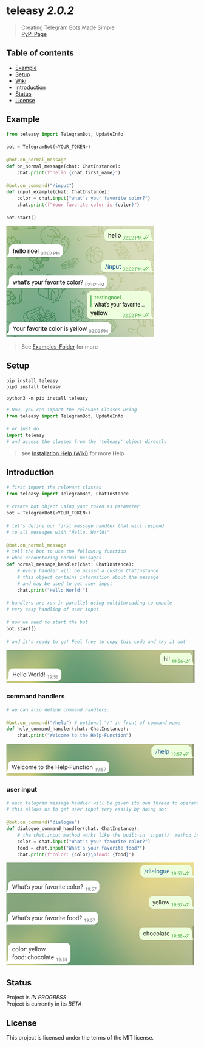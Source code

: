 # teleasy _2.0.2_
> Creating Telegram Bots Made Simple  
> [PyPi Page](https://pypi.org/project/teleasy)

## Table of contents
* [Example](#example)
* [Setup](#setup)
* [Wiki](https://github.com/noel-friedrich/teleasy/wiki)
* [Introduction](#introduction)
* [Status](#status)
* [License](#license)

## Example
```python
from teleasy import TelegramBot, UpdateInfo

bot = TelegramBot(<YOUR_TOKEN>)

@bot.on_normal_message
def on_normal_message(chat: ChatInstance):
    chat.print(f"hello {chat.first_name}")

@bot.on_command("/input")
def input_example(chat: ChatInstance):
    color = chat.input("what's your favorite color?")
    chat.print(f"Your favorite color is {color}")

bot.start()
```
![Telegram-Chat](https://github.com/noel-friedrich/teleasy/blob/main/screenshots/primary-example.png?raw=true "chat")

> See [Examples-Folder](https://github.com/noel-friedrich/teleasy/tree/main/examples) for more

## Setup

```
pip install teleasy
pip3 install teleasy
```
```
python3 -m pip install teleasy
```
```python
# Now, you can import the relevant Classes using
from teleasy import TelegramBot, UpdateInfo

# or just do
import teleasy
# and access the classes from the 'teleasy' object directly
```
> see [Installation Help \(Wiki\)](https://github.com/noel-friedrich/teleasy/wiki#installation-help) for more Help

## Introduction

```python
# first import the relevant classes
from teleasy import TelegramBot, ChatInstance

# create bot object using your token as parameter
bot = TelegramBot(<YOUR_TOKEN>)

# let's define our first message handler that will respond
# to all messages with "Hello, World!"

@bot.on_normal_message
# tell the bot to use the following function
# when encountering normal messages
def normal_message_handler(chat: ChatInstance):
    # every handler will be passed a custom ChatInstance
    # this object contains information about the message
    # and may be used to get user input
    chat.print("Hello World!")
    
# handlers are run in parallel using multithreading to enable
# very easy handling of user input

# now we need to start the bot
bot.start()

# and it's ready to go! Feel free to copy this code and try it out
```
![Telegram-Chat](https://github.com/noel-friedrich/teleasy/blob/7e1d6d457c0a1bb01cfed4a17b40d4de1979abb2/screenshots/example1.PNG "chat")
### command handlers

```python
# we can also define command handlers:

@bot.on_command("/help") # optional "/" in front of command name
def help_command_handler(chat: ChatInstance):
    chat.print("Welcome to the Help-Function")
```
![Telegram-Chat](https://github.com/noel-friedrich/teleasy/blob/7e1d6d457c0a1bb01cfed4a17b40d4de1979abb2/screenshots/helpfunction.PNG "chat")
### user input

```python
# each telegram message handler will be given its own thread to operate in
# this allows us to get user input very easily by doing so:

@bot.on_command("dialogue")
def dialogue_command_handler(chat: ChatInstance):
    # the chat.input method works like the built-in 'input()' method in python
    color = chat.input("What's your favorite color?")
    food = chat.input("What's your favorite food?")
    chat.print(f"color: {color}\nfood: {food}")
```
![Telegram-Chat](https://github.com/noel-friedrich/teleasy/blob/7e1d6d457c0a1bb01cfed4a17b40d4de1979abb2/screenshots/dialogue.PNG "chat")

## Status
Project is _IN PROGRESS_  
Project is currently in its _BETA_

## License
This project is licensed under the terms of the MIT license.
